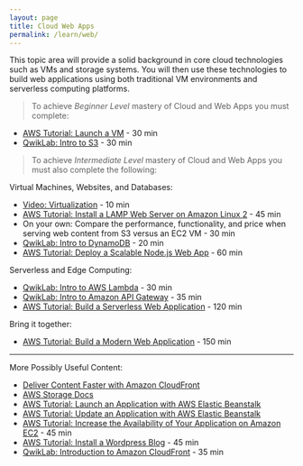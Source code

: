 ```yaml
---
layout: page
title: Cloud Web Apps
permalink: /learn/web/
---
```


This topic area will provide a solid background in core cloud technologies such as VMs and storage systems. You will then use these technologies to build web applications using both traditional VM environments and serverless computing platforms. 

> To achieve *Beginner Level* mastery of Cloud and Web Apps you must complete:

  - [AWS Tutorial: Launch a VM](https://aws.amazon.com/getting-started/tutorials/launch-a-virtual-machine/) - 30 min
  - [QwikLab: Intro to S3](https://awseducate.qwiklabs.com/focuses/30?parent=catalog) - 30 min

> To achieve *Intermediate Level* mastery of Cloud and Web Apps you must also complete the following:

Virtual Machines, Websites, and Databases:
  - [Video: Virtualization](https://www.youtube.com/watch?v=GIdVRB5yNsk) - 10 min
  - [AWS Tutorial: Install a LAMP Web Server on Amazon Linux 2](https://docs.aws.amazon.com/AWSEC2/latest/UserGuide/ec2-lamp-amazon-linux-2.html) - 45 min
  - On your own: Compare the performance, functionality, and price when serving web content from S3 versus an EC2 VM - 30 min
  - [QwikLab: Intro to DynamoDB](https://awseducate.qwiklabs.com/focuses/23?parent=catalog) - 20 min
  - [AWS Tutorial: Deploy a Scalable Node.js Web App](https://aws.amazon.com/getting-started/projects/deploy-nodejs-web-app/?trk=gs_card) - 60 min

Serverless and Edge Computing:
  - [QwikLab: Intro to AWS Lambda](https://awseducate.qwiklabs.com/focuses/36?parent=catalog) - 30 min
  - [QwikLab: Intro to Amazon API Gateway](https://awseducate.qwiklabs.com/focuses/21?parent=catalog) - 35 min
  - [AWS Tutorial: Build a Serverless Web Application](https://aws.amazon.com/getting-started/projects/build-serverless-web-app-lambda-apigateway-s3-dynamodb-cognito/?trk=gs_card) - 120 min  

Bring it together:
  - [AWS Tutorial: Build a Modern Web Application](https://aws.amazon.com/getting-started/projects/build-modern-app-fargate-lambda-dynamodb-python/?trk=gs_card) - 150 min


---

More Possibly Useful Content:
  - [Deliver Content Faster with Amazon CloudFront](https://aws.amazon.com/getting-started/tutorials/deliver-content-faster/?trk=gs_card)
  - [AWS Storage Docs](https://docs.aws.amazon.com/AWSEC2/latest/UserGuide/Storage.html)
  - [AWS Tutorial: Launch an Application with AWS Elastic Beanstalk](https://aws.amazon.com/getting-started/tutorials/launch-an-app/)
  - [AWS Tutorial: Update an Application with AWS Elastic Beanstalk](https://aws.amazon.com/getting-started/tutorials/update-an-app/)
  - [AWS Tutorial: Increase the Availability of Your Application on Amazon EC2](https://docs.aws.amazon.com/AWSEC2/latest/UserGuide/ec2-increase-availability.html) - 45 min
  - [AWS Tutorial: Install a Wordpress Blog](https://docs.aws.amazon.com/AWSEC2/latest/UserGuide/hosting-wordpress.html) - 45 min
  - [QwikLab: Introduction to Amazon CloudFront](https://awseducate.qwiklabs.com/focuses/22?parent=catalog) - 35 min


<!--
  Qwik Labs:
   - [Introduction to Amazon EC2 Lab](https://run.qwiklab.com/focuses/368?parent=catalog)
   - [Working with Amazon Elastic Block Store (EBS)](https://run.qwiklab.com/focuses/404?parent=catalog)
   - [Using Open Data with Amazon S3](https://run.qwiklab.com/focuses/400?parent=catalog)
   - [Working with Elastic Load Balancing](https://run.qwiklab.com/focuses/410?parent=catalog) -->
